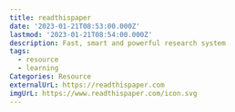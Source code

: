```yaml
---
title: readthispaper
date: '2023-01-21T08:53:00.000Z'
lastmod: '2023-01-21T08:54:00.000Z'
description: Fast, smart and powerful research system
tags:
  - resource
  - learning
Categories: Resource
externalUrL: https://readthispaper.com
imgUrL: https://www.readthispaper.com/icon.svg
---
```

